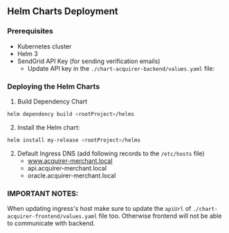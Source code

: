 ## Helm Charts Deployment

### Prerequisites

- Kubernetes cluster
- Helm 3
- SendGrid API Key (for sending verification emails)
    - Update API key in the `./chart-acquirer-backend/values.yaml` file:

### Deploying the Helm Charts


1. Build Dependency Chart
```bash
helm dependency build <rootProject>/helms
```

2. Install the Helm chart:

```bash
helm install my-release <rootProject>/helms
```

2. Default Ingress DNS (add following records to the `/etc/hosts` file)
    - www.acquirer-merchant.local
    - api.acquirer-merchant.local
    - oracle.acquirer-merchant.local


### IMPORTANT NOTES:
When updating ingress's host make sure to update the `apiUrl` of `./chart-acquirer-frontend/values.yaml` file too. 
Otherwise frontend will not be able to communicate with backend.
